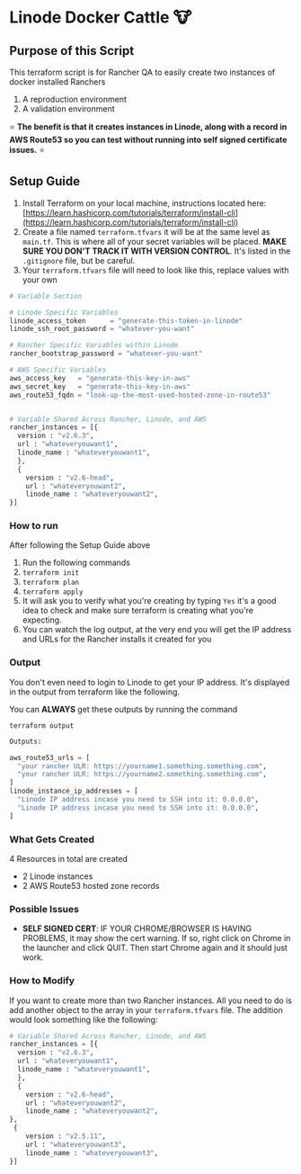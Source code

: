 # Linode Docker Cattle :cow:

## Purpose of this Script

This terraform script is for Rancher QA to easily create two instances of docker installed Ranchers

1. A reproduction environment
2. A validation environment

:star: **The benefit is that it creates instances in Linode, along with a record in AWS Route53 so you can test without running into self signed certificate issues.** :star:

## Setup Guide

1. Install Terraform on your local machine, instructions located here: [https://learn.hashicorp.com/tutorials/terraform/install-cli](https://learn.hashicorp.com/tutorials/terraform/install-cli)
2. Create a file named `terraform.tfvars` it will be at the same level as `main.tf`. This is where all of your secret variables will be placed. **MAKE SURE YOU DON'T TRACK IT WITH VERSION CONTROL**. It's listed in the `.gitignore` file, but be careful.
3. Your `terraform.tfvars` file will need to look like this, replace values with your own

```tf
# Variable Section

# Linode Specific Variables
linode_access_token      = "generate-this-token-in-linode"
linode_ssh_root_password = "whatever-you-want"

# Rancher Specific Variables within Linode
rancher_bootstrap_password = "whatever-you-want"

# AWS Specific Variables
aws_access_key   = "generate-this-key-in-aws"
aws_secret_key   = "generate-this-key-in-aws"
aws_route53_fqdn = "look-up-the-most-used-hosted-zone-in-route53"


# Variable Shared Across Rancher, Linode, and AWS
rancher_instances = [{
  version : "v2.6.3",
  url : "whateveryouwant1",
  linode_name : "whateveryouwant1",
  },
  {
    version : "v2.6-head",
    url : "whateveryouwant2",
    linode_name : "whateveryouwant2",
}]

```
### How to run 

After following the Setup Guide above

1. Run the following commands
2. `terraform init`
3. `terraform plan`
4. `terraform apply`
5. It will ask you to verify what you're creating by typing `Yes` it's a good idea to check and make sure terraform is creating what you're expecting. 
6. You can watch the log output, at the very end you will get the IP address and URLs for the Rancher installs it created for you

### Output

You don't even need to login to Linode to get your IP address. It's displayed in the output from terraform like the following.

You can **ALWAYS** get these outputs by running the command

```shell
terraform output
```

```tf
Outputs:

aws_route53_urls = [
  "your rancher ULR: https://yourname1.something.something.com",
  "your rancher ULR: https://yourname2.something.something.com",
]
linode_instance_ip_addresses = [
  "Linode IP address incase you need to SSH into it: 0.0.0.0",
  "Linode IP address incase you need to SSH into it: 0.0.0.0",
]
```

### What Gets Created

4 Resources in total are created

- 2 Linode instances
- 2 AWS Route53 hosted zone records

### Possible Issues

- **SELF SIGNED CERT**: IF YOUR CHROME/BROWSER IS HAVING PROBLEMS, it may show the cert warning. If so, right click on Chrome in the launcher and click QUIT. Then start Chrome again and it should just work.

### How to Modify

If you want to create more than two Rancher instances. All you need to do is add another object to the array in your `terraform.tfvars` file.
The addition would look something like the following:

```tf
# Variable Shared Across Rancher, Linode, and AWS
rancher_instances = [{
  version : "v2.6.3",
  url : "whateveryouwant1",
  linode_name : "whateveryouwant1",
  },
  {
    version : "v2.6-head",
    url : "whateveryouwant2",
    linode_name : "whateveryouwant2",
},
 {
    version : "v2.5.11",
    url : "whateveryouwant3",
    linode_name : "whateveryouwant3",
}]
```